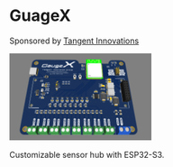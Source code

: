 # GuageX


Sponsored by [Tangent Innovations](https://www.tangent-innovations.com/)

<img src="https://github.com/dumtux/guagex/blob/develop/doc/image/preview-3d.png?raw=true" style="width: 50%;">

Customizable sensor hub with ESP32-S3.
